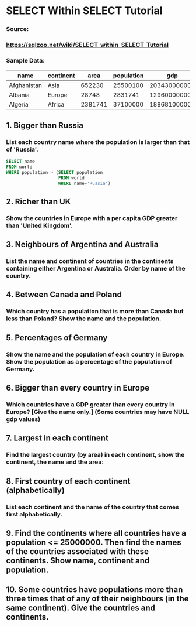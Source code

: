 # SELECT Within SELECT Tutorial

### Source:
### https://sqlzoo.net/wiki/SELECT_within_SELECT_Tutorial

### Sample Data:
| name        | continent | area    | population | gdp          |
|-------------|-----------|---------|------------|--------------|
| Afghanistan | Asia      | 652230  | 25500100   | 20343000000  |
| Albania     | Europe    | 28748   | 2831741    | 12960000000  |
| Algeria     | Africa    | 2381741 | 37100000   | 188681000000 |

## 1. Bigger than Russia
### List each country name where the population is larger than that of 'Russia'.

```sql
SELECT name
FROM world
WHERE population > (SELECT population
                    FROM world
                    WHERE name='Russia')
```

## 2. Richer than UK
### Show the countries in Europe with a per capita GDP greater than 'United Kingdom'.

## 3. Neighbours of Argentina and Australia
### List the name and continent of countries in the continents containing either Argentina or Australia. Order by name of the country.

## 4. Between Canada and Poland
### Which country has a population that is more than Canada but less than Poland? Show the name and the population.

## 5. Percentages of Germany
### Show the name and the population of each country in Europe. Show the population as a percentage of the population of Germany.

## 6. Bigger than every country in Europe
### Which countries have a GDP greater than every country in Europe? [Give the name only.] (Some countries may have NULL gdp values)

## 7. Largest in each continent
### Find the largest country (by area) in each continent, show the continent, the name and the area:

## 8. First country of each continent (alphabetically)
### List each continent and the name of the country that comes first alphabetically.

## 9. Find the continents where all countries have a population <= 25000000. Then find the names of the countries associated with these continents. Show name, continent and population.

## 10. Some countries have populations more than three times that of any of their neighbours (in the same continent). Give the countries and continents.